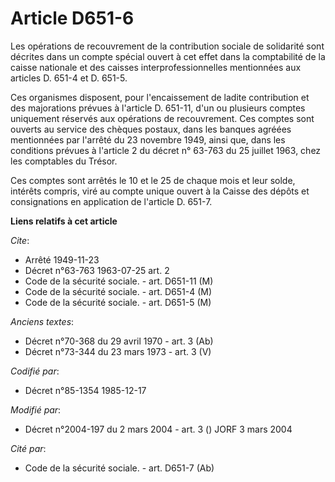 # Article D651-6

Les opérations de recouvrement de la contribution sociale de solidarité sont décrites dans un compte spécial ouvert à cet
effet dans la comptabilité de la caisse nationale et des caisses interprofessionnelles mentionnées aux articles D. 651-4 et
D. 651-5.

Ces organismes disposent, pour l'encaissement de ladite contribution et des majorations prévues à l'article D. 651-11, d'un
ou plusieurs comptes uniquement réservés aux opérations de recouvrement. Ces comptes sont ouverts au service des chèques
postaux, dans les banques agréées mentionnées par l'arrêté du 23 novembre 1949, ainsi que, dans les conditions prévues à
l'article 2 du décret n° 63-763 du 25 juillet 1963, chez les comptables du Trésor. 

Ces comptes sont arrêtés le 10 et le 25 de chaque mois et leur solde, intérêts compris, viré au compte unique ouvert à la
Caisse des dépôts et consignations en application de l'article D. 651-7.

**Liens relatifs à cet article**

_Cite_:

  - Arrêté 1949-11-23
  - Décret n°63-763 1963-07-25 art. 2
  - Code de la sécurité sociale. - art. D651-11 (M)
  - Code de la sécurité sociale. - art. D651-4 (M)
  - Code de la sécurité sociale. - art. D651-5 (M)

_Anciens textes_:

  - Décret n°70-368 du 29 avril 1970 - art. 3 (Ab)
  - Décret n°73-344 du 23 mars 1973 - art. 3 (V)

_Codifié par_:

  - Décret n°85-1354 1985-12-17

_Modifié par_:

  - Décret n°2004-197 du 2 mars 2004 - art. 3 () JORF 3 mars 2004

_Cité par_:

  - Code de la sécurité sociale. - art. D651-7 (Ab)
